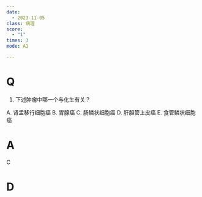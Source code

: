 ```yaml
---
date:
  - 2023-11-05
class: 病理
score:
  - "1"
times: 3
mode: A1

---
```



# Q
1. 下述肿瘤中哪一个与化生有关？

A. 肾盂移行细胞癌
B. 胃腺癌
C. 肠鳞状细胞癌
D. 肝胆管上皮癌
E. 食管鳞状细胞癌


# A
C





# D